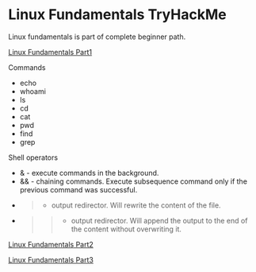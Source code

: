 # Linux Fundamentals TryHackMe

Linux fundamentals is part of complete beginner path.

[Linux Fundamentals Part1](#)

Commands

- echo
- whoami
- ls
- cd
- cat
- pwd
- find
- grep

Shell operators

- & - execute commands in the background.
- && - chaining commands. Execute subsequence command only if the previous command was successful.
- > - output redirector. Will rewrite the content of the file.
- > > - output redirector. Will append the output to the end of the content without overwriting it.

[Linux Fundamentals Part2](#)

[Linux Fundamentals Part3](#)
